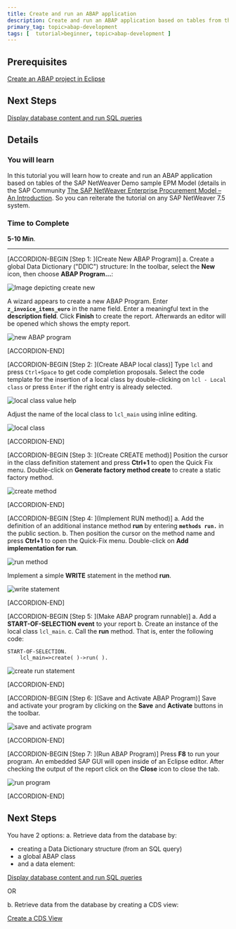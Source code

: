 ```yaml
---
title: Create and run an ABAP application
description: Create and run an ABAP application based on tables from the sample EPM data model.
primary_tag: topic>abap-development
tags: [  tutorial>beginner, topic>abap-development ]
---
```


## Prerequisites  
[Create an ABAP project in Eclipse](http://www.sap.com/developer/tutorials/abap-create-project.html)


## Next Steps
[Display database content and run SQL queries](http://www.sap.com/developer/tutorials/abap-display-data-queries.html)

## Details
### You will learn  
In this tutorial you will learn how to create and run an ABAP application based on tables of the SAP NetWeaver Demo sample EPM Model (details in the SAP Community [The SAP NetWeaver Enterprise Procurement Model – An Introduction](https://archive.sap.com/documents/docs/DOC-31458). So you can reiterate the tutorial on any SAP NetWeaver 7.5 system.  


### Time to Complete
**5-10 Min**.

---

[ACCORDION-BEGIN [Step 1: ](Create New ABAP Program)]
a. Create a global Data Dictionary ("DDIC") structure: In the toolbar, select the **New** icon, then choose **ABAP Program...**:

![Image depicting create new](abap03-1a.png)

A wizard appears to create a new ABAP Program. Enter **`z_invoice_items_euro`** in the name field. Enter a meaningful text in the **description field**. Click **Finish** to create the report.
Afterwards an editor will be opened which shows the empty report.

![new ABAP program](abap-03-2.png)


[ACCORDION-END]

[ACCORDION-BEGIN [Step 2: ](Create ABAP local class)]
Type `lcl` and press `Ctrl+Space` to get code completion proposals. Select the code template for the insertion of a local class by double-clicking on `lcl - Local class` or press `Enter` if the right entry is already selected.

![local class value help](abap-03-3.png)

Adjust the name of the local class to `lcl_main` using inline editing.

![local class](abap-03-4.png)


[ACCORDION-END]


[ACCORDION-BEGIN [Step 3: ](Create CREATE method)]
Position the cursor in the class definition statement and press **Ctrl+1** to open the Quick Fix menu. Double-click on **Generate factory method create** to create a static factory method.

![create method](abap-03-5.png)


[ACCORDION-END]

[ACCORDION-BEGIN [Step 4: ](Implement RUN method)]
a. Add the definition of an additional instance method **run** by entering **`methods run.`** in the public section.
b. Then position the cursor on the method name and press **Ctrl+1** to open the Quick-Fix menu. Double-click on **Add implementation for run**.

![run method](abap-03-6.png)

Implement a simple **WRITE** statement in the method **run**.

![write statement](abap-03-7.png)


[ACCORDION-END]

[ACCORDION-BEGIN [Step 5: ](Make ABAP program runnable)]
a. Add a **START-OF-SELECTION event** to your report
b. Create an instance of the local class `lcl_main`.
c. Call the **run** method.
That is, enter the following code:

```ABAP
START-OF-SELECTION.
    lcl_main=>create( )->run( ).
```

![create run statement](abap-03-8.png)


[ACCORDION-END]

[ACCORDION-BEGIN [Step 6: ](Save and Activate ABAP Program)]
Save and activate your program by clicking on the **Save** and **Activate** buttons in the toolbar.

![save and activate program](abap-03-9.png)


[ACCORDION-END]

[ACCORDION-BEGIN [Step 7: ](Run ABAP Program)]
Press **F8** to run your program. An embedded SAP GUI will open inside of an Eclipse editor. After checking the output of the report click on the **Close** icon   to close the tab.

![run program](abap-03-10.png)


[ACCORDION-END]

## Next Steps
You have 2 options:
a. Retrieve data from the database by:
  - creating a Data Dictionary structure (from an SQL query)
  - a global ABAP class
  - and a data element:

[Display database content and run SQL queries](http://www.sap.com/developer/tutorials/abap-display-data-queries.html)

OR

b. Retrieve data from the database by creating a CDS view:

[Create a CDS View](https://www.sap.com/developer/tutorials/abap-dev-adt-create-cds-view.html)

